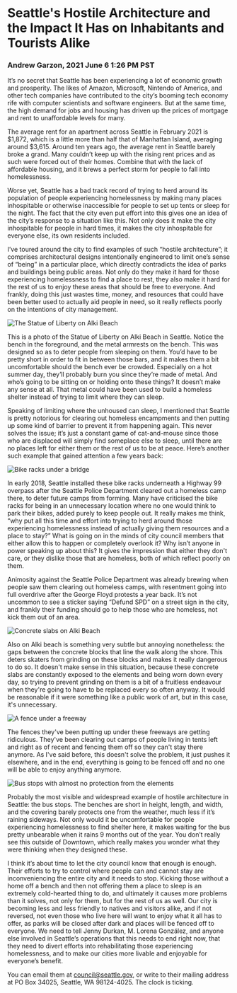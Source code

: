 # Seattle's Hostile Architecture and the Impact It Has on Inhabitants and Tourists Alike
### Andrew Garzon, 2021 June 6 1:26 PM PST

It’s no secret that Seattle has been experiencing a lot of economic growth and prosperity. The likes of Amazon, Microsoft, Nintendo of America, and other tech companies have contributed to the city’s booming tech economy rife with computer scientists and software engineers. But at the same time, the high demand for jobs and housing has driven up the prices of mortgage and rent to unaffordable levels for many.

The average rent for an apartment across Seattle in February 2021 is $1,872, which is a little more than half that of Manhattan Island, averaging around $3,615. Around ten years ago, the average rent in Seattle barely broke a grand. Many couldn’t keep up with the rising rent prices and as such were forced out of their homes. Combine that with the lack of affordable housing, and it brews a perfect storm for people to fall into homelessness.

Worse yet, Seattle has a bad track record of trying to herd around its population of people experiencing homelessness by making many places inhospitable or otherwise inaccessible for people to set up tents or sleep for the night. The fact that the city even put effort into this gives one an idea of the city’s response to a situation like this. Not only does it make the city inhospitable for people in hard times, it makes the city inhospitable for everyone else, its own residents included.

I’ve toured around the city to find examples of such “hostile architecture”; it comprises architectural designs intentionally engineered to limit one’s sense of “being” in a particular place, which directly contradicts the idea of parks and buildings being public areas. Not only do they make it hard for those experiencing homelessness to find a place to rest, they also make it hard for the rest of us to enjoy these areas that should be free to everyone. And frankly, doing this just wastes time, money, and resources that could have been better used to actually aid people in need, so it really reflects poorly on the intentions of city management.

![The Statue of Liberty on Alki Beach](./benches.PNG)

This is a photo of the Statue of Liberty on Alki Beach in Seattle. Notice the bench in the foreground, and the metal armrests on the bench. This was designed so as to deter people from sleeping on them. You’d have to be pretty short in order to fit in between those bars, and it makes them a bit uncomfortable should the bench ever be crowded. Especially on a hot summer day, they’ll probably burn you since they’re made of metal. And who’s going to be sitting on or holding onto these things? It doesn’t make any sense at all. That metal could have been used to build a homeless shelter instead of trying to limit where they can sleep.

Speaking of limiting where the unhoused can sleep, I mentioned that Seattle is pretty notorious for clearing out homeless encampments and then putting up some kind of barrier to prevent it from happening again. This never solves the issue; it’s just a constant game of cat-and-mouse since those who are displaced will simply find someplace else to sleep, until there are no places left for either them or the rest of us to be at peace. Here’s another such example that gained attention a few years back:

![Bike racks under a bridge](bikeracks.jpg)

In early 2018, Seattle installed these bike racks underneath a Highway 99 overpass after the Seattle Police Department cleared out a homeless camp there, to deter future camps from forming. Many have criticised the bike racks for being in an unnecessary location where no one would think to park their bikes, added purely to keep people out. It really makes me think, “why put all this time and effort into trying to herd around those experiencing homelessness instead of actually giving them resources and a place to stay?” What is going on in the minds of city council members that either allow this to happen or completely overlook it? Why isn’t anyone in power speaking up about this? It gives the impression that either they don't care, or they dislike those that are homeless, both of which reflect poorly on them.

Animosity against the Seattle Police Department was already brewing when people saw them clearing out homeless camps, with resentment going into full overdrive after the George Floyd protests a year back. It’s not uncommon to see a sticker saying “Defund SPD” on a street sign in the city, and frankly their funding should go to help those who are homeless, not kick them out of an area.

![Concrete slabs on Alki Beach](./concrete.PNG)

Also on Alki beach is something very subtle but annoying nonetheless: the gaps between the concrete blocks that line the walk along the shore. This deters skaters from grinding on these blocks and makes it really dangerous to do so. It doesn't make sense in this situation, because these concrete slabs are constantly exposed to the elements and being worn down every day, so trying to prevent grinding on them is a bit of a fruitless endeavour when they're going to have to be replaced every so often anyway. It would be reasonable if it were something like a public work of art, but in this case, it's unnecessary.

![A fence under a freeway](fence.webp)

The fences they've been putting up under these freeways are getting ridiculous. They've been clearing out camps of people living in tents left and right as of recent and fencing them off so they can't stay there anymore. As I've said before, this doesn't solve the problem, it just pushes it elsewhere, and in the end, everything is going to be fenced off and no one will be able to enjoy anything anymore.

![Bus stops with almost no protection from the elements](busstops.jpg)

Probably the most visible and widespread example of hostile architecture in Seattle: the bus stops. The benches are short in height, length, and width, and the covering barely protects one from the weather, much less if it’s raining sideways. Not only would it be uncomfortable for people experiencing homelessness to find shelter here, it makes waiting for the bus pretty unbearable when it rains 9 months out of the year. You don’t really see this outside of Downtown, which really makes you wonder what they were thinking when they designed these.

I think it’s about time to let the city council know that enough is enough. Their efforts to try to control where people can and cannot stay are inconveniencing the entire city and it needs to stop. Kicking those without a home off a bench and then not offering them a place to sleep is an extremely cold-hearted thing to do, and ultimately it causes more problems than it solves, not only for them, but for the rest of us as well. Our city is becoming less and less friendly to natives and visitors alike, and if not reversed, not even those who live here will want to enjoy what it all has to offer, as parks will be closed after dark and places will be fenced off to everyone. We need to tell Jenny Durkan, M. Lorena González, and anyone else involved in Seattle’s operations that this needs to end right now, that they need to divert efforts into rehabilitating those experiencing homelessness, and to make our cities more livable and enjoyable for everyone’s benefit.

You can email them at council@seattle.gov, or write to their mailing address at PO Box 34025, Seattle, WA 98124-4025. The clock is ticking.
